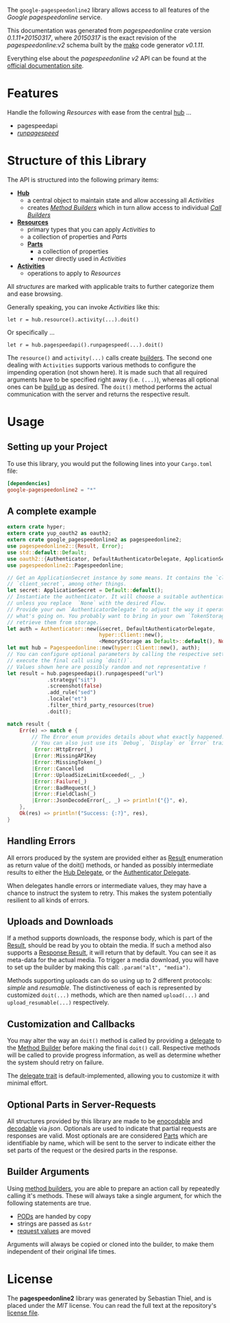 <!---
DO NOT EDIT !
This file was generated automatically from 'src/mako/api/README.md.mako'
DO NOT EDIT !
-->
The `google-pagespeedonline2` library allows access to all features of the *Google pagespeedonline* service.

This documentation was generated from *pagespeedonline* crate version *0.1.11+20150317*, where *20150317* is the exact revision of the *pagespeedonline:v2* schema built by the [mako](http://www.makotemplates.org/) code generator *v0.1.11*.

Everything else about the *pagespeedonline* *v2* API can be found at the
[official documentation site](https://developers.google.com/speed/docs/insights/v2/getting-started).
# Features

Handle the following *Resources* with ease from the central [hub](http://byron.github.io/google-apis-rs/google_pagespeedonline2/struct.Pagespeedonline.html) ... 

* pagespeedapi
 * [*runpagespeed*](http://byron.github.io/google-apis-rs/google_pagespeedonline2/struct.PagespeedapiRunpagespeedCall.html)




# Structure of this Library

The API is structured into the following primary items:

* **[Hub](http://byron.github.io/google-apis-rs/google_pagespeedonline2/struct.Pagespeedonline.html)**
    * a central object to maintain state and allow accessing all *Activities*
    * creates [*Method Builders*](http://byron.github.io/google-apis-rs/google_pagespeedonline2/trait.MethodsBuilder.html) which in turn
      allow access to individual [*Call Builders*](http://byron.github.io/google-apis-rs/google_pagespeedonline2/trait.CallBuilder.html)
* **[Resources](http://byron.github.io/google-apis-rs/google_pagespeedonline2/trait.Resource.html)**
    * primary types that you can apply *Activities* to
    * a collection of properties and *Parts*
    * **[Parts](http://byron.github.io/google-apis-rs/google_pagespeedonline2/trait.Part.html)**
        * a collection of properties
        * never directly used in *Activities*
* **[Activities](http://byron.github.io/google-apis-rs/google_pagespeedonline2/trait.CallBuilder.html)**
    * operations to apply to *Resources*

All *structures* are marked with applicable traits to further categorize them and ease browsing.

Generally speaking, you can invoke *Activities* like this:

```Rust,ignore
let r = hub.resource().activity(...).doit()
```

Or specifically ...

```ignore
let r = hub.pagespeedapi().runpagespeed(...).doit()
```

The `resource()` and `activity(...)` calls create [builders][builder-pattern]. The second one dealing with `Activities` 
supports various methods to configure the impending operation (not shown here). It is made such that all required arguments have to be 
specified right away (i.e. `(...)`), whereas all optional ones can be [build up][builder-pattern] as desired.
The `doit()` method performs the actual communication with the server and returns the respective result.

# Usage

## Setting up your Project

To use this library, you would put the following lines into your `Cargo.toml` file:

```toml
[dependencies]
google-pagespeedonline2 = "*"
```

## A complete example

```Rust
extern crate hyper;
extern crate yup_oauth2 as oauth2;
extern crate google_pagespeedonline2 as pagespeedonline2;
use pagespeedonline2::{Result, Error};
use std::default::Default;
use oauth2::{Authenticator, DefaultAuthenticatorDelegate, ApplicationSecret, MemoryStorage};
use pagespeedonline2::Pagespeedonline;

// Get an ApplicationSecret instance by some means. It contains the `client_id` and 
// `client_secret`, among other things.
let secret: ApplicationSecret = Default::default();
// Instantiate the authenticator. It will choose a suitable authentication flow for you, 
// unless you replace  `None` with the desired Flow.
// Provide your own `AuthenticatorDelegate` to adjust the way it operates and get feedback about 
// what's going on. You probably want to bring in your own `TokenStorage` to persist tokens and
// retrieve them from storage.
let auth = Authenticator::new(&secret, DefaultAuthenticatorDelegate,
                              hyper::Client::new(),
                              <MemoryStorage as Default>::default(), None);
let mut hub = Pagespeedonline::new(hyper::Client::new(), auth);
// You can configure optional parameters by calling the respective setters at will, and
// execute the final call using `doit()`.
// Values shown here are possibly random and not representative !
let result = hub.pagespeedapi().runpagespeed("url")
             .strategy("sit")
             .screenshot(false)
             .add_rule("sed")
             .locale("et")
             .filter_third_party_resources(true)
             .doit();

match result {
    Err(e) => match e {
        // The Error enum provides details about what exactly happened.
        // You can also just use its `Debug`, `Display` or `Error` traits
         Error::HttpError(_)
        |Error::MissingAPIKey
        |Error::MissingToken(_)
        |Error::Cancelled
        |Error::UploadSizeLimitExceeded(_, _)
        |Error::Failure(_)
        |Error::BadRequest(_)
        |Error::FieldClash(_)
        |Error::JsonDecodeError(_, _) => println!("{}", e),
    },
    Ok(res) => println!("Success: {:?}", res),
}

```
## Handling Errors

All errors produced by the system are provided either as [Result](http://byron.github.io/google-apis-rs/google_pagespeedonline2/enum.Result.html) enumeration as return value of 
the doit() methods, or handed as possibly intermediate results to either the 
[Hub Delegate](http://byron.github.io/google-apis-rs/google_pagespeedonline2/trait.Delegate.html), or the [Authenticator Delegate](http://byron.github.io/google-apis-rs/google_pagespeedonline2/../yup-oauth2/trait.AuthenticatorDelegate.html).

When delegates handle errors or intermediate values, they may have a chance to instruct the system to retry. This 
makes the system potentially resilient to all kinds of errors.

## Uploads and Downloads
If a method supports downloads, the response body, which is part of the [Result](http://byron.github.io/google-apis-rs/google_pagespeedonline2/enum.Result.html), should be
read by you to obtain the media.
If such a method also supports a [Response Result](http://byron.github.io/google-apis-rs/google_pagespeedonline2/trait.ResponseResult.html), it will return that by default.
You can see it as meta-data for the actual media. To trigger a media download, you will have to set up the builder by making
this call: `.param("alt", "media")`.

Methods supporting uploads can do so using up to 2 different protocols: 
*simple* and *resumable*. The distinctiveness of each is represented by customized 
`doit(...)` methods, which are then named `upload(...)` and `upload_resumable(...)` respectively.

## Customization and Callbacks

You may alter the way an `doit()` method is called by providing a [delegate](http://byron.github.io/google-apis-rs/google_pagespeedonline2/trait.Delegate.html) to the 
[Method Builder](http://byron.github.io/google-apis-rs/google_pagespeedonline2/trait.CallBuilder.html) before making the final `doit()` call. 
Respective methods will be called to provide progress information, as well as determine whether the system should 
retry on failure.

The [delegate trait](http://byron.github.io/google-apis-rs/google_pagespeedonline2/trait.Delegate.html) is default-implemented, allowing you to customize it with minimal effort.

## Optional Parts in Server-Requests

All structures provided by this library are made to be [enocodable](http://byron.github.io/google-apis-rs/google_pagespeedonline2/trait.RequestValue.html) and 
[decodable](http://byron.github.io/google-apis-rs/google_pagespeedonline2/trait.ResponseResult.html) via *json*. Optionals are used to indicate that partial requests are responses 
are valid.
Most optionals are are considered [Parts](http://byron.github.io/google-apis-rs/google_pagespeedonline2/trait.Part.html) which are identifiable by name, which will be sent to 
the server to indicate either the set parts of the request or the desired parts in the response.

## Builder Arguments

Using [method builders](http://byron.github.io/google-apis-rs/google_pagespeedonline2/trait.CallBuilder.html), you are able to prepare an action call by repeatedly calling it's methods.
These will always take a single argument, for which the following statements are true.

* [PODs][wiki-pod] are handed by copy
* strings are passed as `&str`
* [request values](http://byron.github.io/google-apis-rs/google_pagespeedonline2/trait.RequestValue.html) are moved

Arguments will always be copied or cloned into the builder, to make them independent of their original life times.

[wiki-pod]: http://en.wikipedia.org/wiki/Plain_old_data_structure
[builder-pattern]: http://en.wikipedia.org/wiki/Builder_pattern
[google-go-api]: https://github.com/google/google-api-go-client

# License
The **pagespeedonline2** library was generated by Sebastian Thiel, and is placed 
under the *MIT* license.
You can read the full text at the repository's [license file][repo-license].

[repo-license]: https://github.com/Byron/google-apis-rs/LICENSE.md

